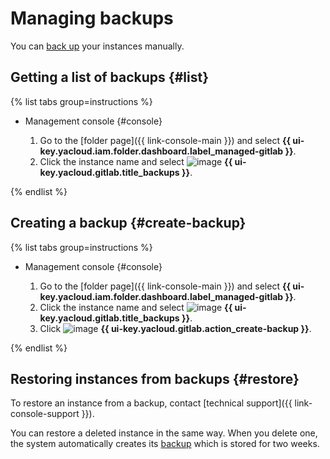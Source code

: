# Managing backups

You can [back up](../../concepts/backup.md) your instances manually.

## Getting a list of backups {#list}

{% list tabs group=instructions %}

- Management console {#console}

  1. Go to the [folder page]({{ link-console-main }}) and select **{{ ui-key.yacloud.iam.folder.dashboard.label_managed-gitlab }}**.
  1. Click the instance name and select ![image](../../../_assets/console-icons/archive.svg) **{{ ui-key.yacloud.gitlab.title_backups }}**.

{% endlist %}

## Creating a backup {#create-backup}

{% list tabs group=instructions %}

- Management console {#console}

  1. Go to the [folder page]({{ link-console-main }}) and select **{{ ui-key.yacloud.iam.folder.dashboard.label_managed-gitlab }}**.
  1. Click the instance name and select ![image](../../../_assets/console-icons/archive.svg) **{{ ui-key.yacloud.gitlab.title_backups }}**.
  1. Click ![image](../../../_assets/console-icons/plus.svg) **{{ ui-key.yacloud.gitlab.action_create-backup }}**.

{% endlist %}

## Restoring instances from backups {#restore}

To restore an instance from a backup, contact [technical support]({{ link-console-support }}).

You can restore a deleted instance in the same way. When you delete one, the system automatically creates its [backup](../../concepts/backup.md) which is stored for two weeks.
